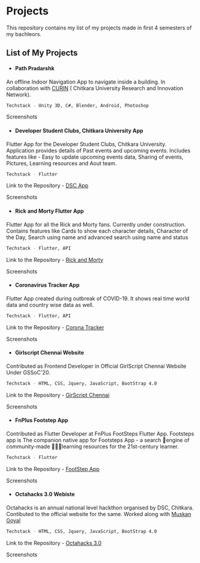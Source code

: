 # Projects
This repository contains my list of my projects made in first 4 semesters of my bachleors.

## List of My Projects

* #### Path Pradarshk 
An offline Indoor Navigation App to navigate inside a building. In collaboration with [CURIN](https://curin.chitkara.edu.in/) ( Chitkara University Research and Innovation Network).
```bash
Techstack - Unity 3D, C#, Blender, Android, Photoshop 
```
Screenshots



* #### Developer Student Clubs, Chitkara University App
Flutter App for the Developer Student Clubs, Chitkara University. Application provides details of Past events and upcoming events. Includes features like - Easy to update upcoming events data, Sharing of events, Pictures, Learning resources and Aout team.
```bash
Techstack - Flutter
```
Link to the Repository - [DSC App](https://github.com/Yashank18/Dsc-App)

Screenshots


* #### Rick and Morty Flutter App
Flutter App for all the Rick and Morty fans. Currently under construction. Contains features like Cards to show each character details, Character of the Day, Search using name and advanced search using name and status
```bash
Techstack - Flutter, API
```
Link to the Repository - [Rick and Morty](https://github.com/Yashank18/RickAndMorty-Guide)

Screenshots



* #### Coronavirus Tracker App
Flutter App created during outbreak of COVID-19. It shows real time world data and  country wise data as well. 
```bash
Techstack - Flutter, API
```
Link to the Repository - [Corona Tracker](https://github.com/Yashank18/CoronaVirus-Tracker-App)

Screenshots






* #### Girlscript Chennai Website
Contributed as Frontend Developer in Official GirlScript Chennai Website Under GSSoC'20.  
```bash
Techstack - HTML, CSS, Jquery, JavaScript, BootStrap 4.0
```
Link to the Repository - [GirScript Chennai](https://github.com/smaranjitghose/girlscript_chennai_website)

Screenshots


* #### FnPlus Footstep App
Contributed as Flutter Developer at FnPlus FootSteps Flutter App. Footsteps app is The companion native app for Footsteps App - a search 🔎engine of community-made 🧑‍🤝‍🧑learning resources for the 21st-century learner.
```bash
Techstack - Flutter
```
Link to the Repository - [FootStep App](https://github.com/fnplus/footsteps-flutter-app)

Screenshots


* #### Octahacks 3.0 Webiste
Octahacks is an annual national level hackthon organised by DSC, Chitkara. Contibuted to the official website for the same.
Worked along with [Muskan Goyal](https://github.com/goyalmuskan)
```bash
Techstack - HTML, CSS, Jquery, JavaScript, BootStrap 4.0
```
Link to the Repository - [Octahacks 3.0](https://github.com/goyalmuskan/OctaHacks3.0)

Screenshots
